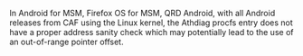 In Android for MSM, Firefox OS for MSM, QRD Android, with all Android releases from CAF using the Linux kernel, the Athdiag procfs entry does not have a proper address sanity check which may potentially lead to the use of an out-of-range pointer offset.